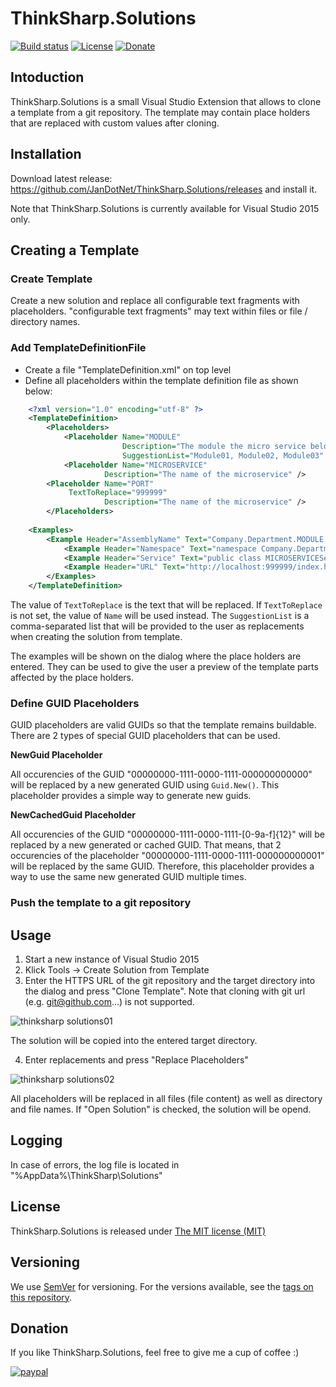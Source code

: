 # ThinkSharp.Solutions

[![Build status](https://ci.appveyor.com/api/projects/status/l3aagqmbfmgxwv3t?svg=true)](https://ci.appveyor.com/project/JanDotNet/thinksharp-solutions)
[![License](https://img.shields.io/badge/license-MIT-blue.svg)](LICENSE.TXT)
[![Donate](https://img.shields.io/badge/Donate-PayPal-green.svg)](https://www.paypal.com/cgi-bin/webscr?cmd=_s-xclick&hosted_button_id=MSBFDUU5UUQZL)

## Intoduction

ThinkSharp.Solutions is a small Visual Studio Extension that allows to clone a template from a git repository. 
The template may contain place holders that are replaced with custom values after cloning.

## Installation

Download latest release: https://github.com/JanDotNet/ThinkSharp.Solutions/releases and install it.

Note that ThinkSharp.Solutions is currently available for Visual Studio 2015 only.

## Creating a Template

### Create Template
Create a new solution and replace all configurable text fragments with placeholders. "configurable text fragments" may text within files or file / directory names.

### Add TemplateDefinitionFile
* Create a file "TemplateDefinition.xml" on top level
* Define all placeholders within the template definition file as shown below:
   
```xml
    <?xml version="1.0" encoding="utf-8" ?>
    <TemplateDefinition>
        <Placeholders>
            <Placeholder Name="MODULE"
                         Description="The module the micro service belongs to."
                         SuggestionList="Module01, Module02, Module03" />
            <Placeholder Name="MICROSERVICE" 
	                 Description="The name of the microservice" />
	    <Placeholder Name="PORT"
			 TextToReplace="999999"
	                 Description="The name of the microservice" />	
        </Placeholders>
	
	<Examples>
	    <Example Header="AssemblyName" Text="Company.Department.MODULE.MICROSERVICE.dll" />
            <Example Header="Namespace" Text="namespace Company.Department.MODULE.MICROSERVICE" />
            <Example Header="Service" Text="public class MICROSERVICEService" />
            <Example Header="URL" Text="http://localhost:999999/index.html" />
        </Examples>
    </TemplateDefinition>
```

The value of ``TextToReplace`` is the text that will be replaced. If ``TextToReplace`` is not set, the value of ``Name`` will be used instead. The ``SuggestionList`` is a comma-separated list that will be provided to the user as replacements when creating the solution from template.

The examples will be shown on the dialog where the place holders are entered. They can be used to give the user a preview of the template parts affected by the place holders.

### Define GUID Placeholders
GUID placeholders are valid GUIDs so that the template remains buildable. There are 2 types of special GUID placeholders that can be used.

**NewGuid Placeholder**

All occurencies of the GUID "00000000-1111-0000-1111-000000000000" will be replaced by a new generated GUID using `Guid.New()`. This placeholder provides a simple way to generate new guids.

**NewCachedGuid Placeholder**

All occurencies of the GUID "00000000-1111-0000-1111-[0-9a-f]{12}" will be replaced by a new generated or cached GUID. That means, that 2 occurencies of the placeholder "00000000-1111-0000-1111-000000000001" will be replaced by the same GUID. Therefore, this placeholder provides a way to use the same new generated GUID multiple times.

### Push the template to a git repository

## Usage

1) Start a new instance of Visual Studio 2015
2) Klick Tools -> Create Solution from Template
3) Enter the HTTPS URL of the git repository and the target directory into the dialog and press "Clone Template". Note that cloning with git url (e.g. git@github.com...) is not supported.

![thinksharp solutions01](https://user-images.githubusercontent.com/21179870/36869524-623b622a-1d9c-11e8-880f-a1359052416c.png)

The solution will be copied into the entered target directory.

4) Enter replacements and press "Replace Placeholders"

![thinksharp solutions02](https://user-images.githubusercontent.com/21179870/36869541-720c7e00-1d9c-11e8-83a1-75d48670a0d9.png)

All placeholders will be replaced in all files (file content) as well as directory and file names.
If "Open Solution" is checked, the solution will be opend.

## Logging

In case of errors, the log file is located in "%AppData%\ThinkSharp\Solutions\"

## License

ThinkSharp.Solutions is released under [The MIT license (MIT)](LICENSE.TXT)

## Versioning

We use [SemVer](http://semver.org/) for versioning. For the versions available, see the [tags on this repository](https://github.com/JanDotNet/ThinkSharp.Solutions/tags). 

## Donation
If you like ThinkSharp.Solutions, feel free to give me a cup of coffee :) 

[![paypal](https://www.paypalobjects.com/en_US/i/btn/btn_donateCC_LG.gif)](https://www.paypal.com/cgi-bin/webscr?cmd=_s-xclick&hosted_button_id=MSBFDUU5UUQZL)

